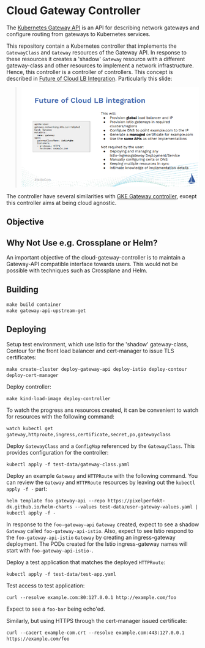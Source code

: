 # Cloud Gateway Controller

The [Kubernetes Gateway API](https://gateway-api.sigs.k8s.io/) is an API for
describing network gateways and configure routing from gateways to Kubernetes
services.

This repository contain a Kubernetes controller that implements the
`GatewayClass` and `Gateway` resources of the Gateway API. In response to these
resources it creates a 'shadow' `Gateway` resource with a different
gateway-class and other resources to implement a network infrastructure. Hence,
this controller is a controller of controllers. This concept is described in
[Future of Cloud LB
Integration](https://events.istio.io/istiocon-2022/slides/f3-K8sGatewayAPIs.pdf). Particularly
this slide:

> ![IstioCon slide](doc/images/istiocon-slide.png)

The controller have several similarities with [GKE Gateway
controller](https://cloud.google.com/kubernetes-engine/docs/concepts/gateway-api#gateway_controller),
except this controller aims at being cloud agnostic.

## Objective



## Why Not Use e.g. Crossplane or Helm?

An important objective of the cloud-gateway-controller is to maintain
a Gateway-API compatible interface towards users. This would not be
possible with techniques such as Crossplane and Helm.

## Building

```
make build container
make gateway-api-upstream-get
```

## Deploying

Setup test environment, which use Istio for the 'shadow'
gateway-class, Contour for the front load balancer and cert-manager to
issue TLS certificates:

```
make create-cluster deploy-gateway-api deploy-istio deploy-contour deploy-cert-manager
```

Deploy controller:

```
make kind-load-image deploy-controller
```

To watch the progress ans resources created, it can be convenient to watch for
resources with the following command:

```
watch kubectl get gateway,httproute,ingress,certificate,secret,po,gatewayclass
```

Deploy `GatewayClass` and a `ConfigMap` referenced by the `GatewayClass`. This
provides configuration for the controller:

```
kubectl apply -f test-data/gateway-class.yaml
```

Deploy an example `Gateway` and `HTTPRoute` with the following command. You can
review the `Gateway` and `HTTPRoute` resources by leaving out the `kubectl apply
-f -` part:

```
helm template foo gateway-api --repo https://pixelperfekt-dk.github.io/helm-charts --values test-data/user-gateway-values.yaml | kubectl apply -f -
```

In response to the `foo-gateway-api` `Gateway` created, expect to see a shadow
`Gateway` called `foo-gateway-api-istio`. Also, expect to see Istio respond to
the `foo-gateway-api-istio` `Gateway` by creating an ingress-gateway
deployment. The PODs created for the Istio ingress-gateway names will start with
`foo-gateway-api-istio-`.

Deploy a test application that matches the deployed `HTTPRoute`:

```
kubectl apply -f test-data/test-app.yaml
```

Test access to test application:

```
curl --resolve example.com:80:127.0.0.1 http://example.com/foo
```

Expect to see a `foo-bar` being echo'ed.

Similarly, but using HTTPS through the cert-manager issued
certificate:

```
curl --cacert example-com.crt --resolve example.com:443:127.0.0.1 https://example.com/foo
```
